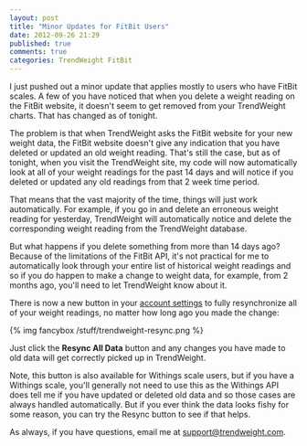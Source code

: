 ```yaml
---
layout: post
title: "Minor Updates for FitBit Users"
date: 2012-09-26 21:29
published: true
comments: true
categories: TrendWeight FitBit
---
```


I just pushed out a minor update that applies mostly to users who have FitBit scales.  A few of you have noticed that when you delete a weight reading on the FitBit website, it doesn't seem to get removed from your TrendWeight charts.  That has changed as of tonight.

The problem is that when TrendWeight asks the FitBit website for your new weight data, the FitBit website doesn't give any indication that you have deleted or updated an old weight reading.  That's still the case, but as of tonight, when you visit the TrendWeight site, my code will now automatically look at all of your weight readings for the past 14 days and will notice if you deleted or updated any old readings from that 2 week time period.  

That means that the vast majority of the time, things will just work automatically.  For example, if you go in and delete an erroneous weight reading for yesterday, TrendWeight will automatically notice and delete the corresponding weight reading from the TrendWeight database.

But what happens if you delete something from more than 14 days ago?  Because of the limitations of the FitBit API, it's not practical for me to automatically look through your entire list of historical weight readings and so if you do happen to make a change to weight data, for example, from 2 months ago, you'll need to let TrendWeight know about it.

There is now a new button in your [account settings](https://trendweight.com/settings) to fully resynchronize all of your weight readings, no matter how long ago you made the change:

{% img fancybox /stuff/trendweight-resync.png %}

Just click the __Resync All Data__ button and any changes you have made to old data will get correctly picked up in TrendWeight.

Note, this button is also available for Withings scale users, but if you have a Withings scale, you'll generally not need to use this as the Withings API does tell me if you have updated or deleted old data and so those cases are always handled automatically.  But if you ever think the data looks fishy for some reason, you can try the Resync button to see if that helps.

As always, if you have questions, email me at <support@trendweight.com>.